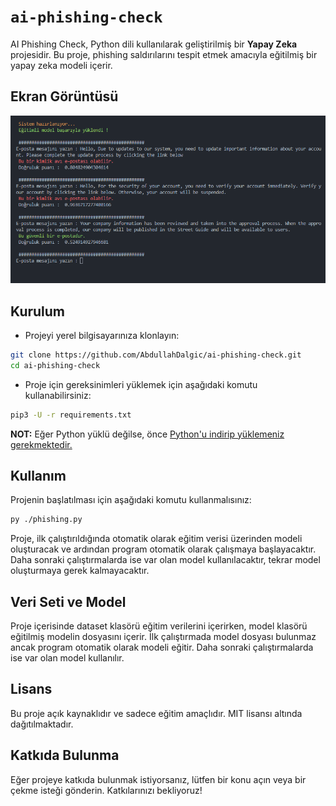 # `ai-phishing-check`

AI Phishing Check, Python dili kullanılarak geliştirilmiş bir **Yapay Zeka** projesidir. Bu proje, phishing saldırılarını tespit etmek amacıyla eğitilmiş bir yapay zeka modeli içerir.

## Ekran Görüntüsü

![Ekran Görüntüsü 1](screenshoots/phishing.png)

## Kurulum

- Projeyi yerel bilgisayarınıza klonlayın:

```bash
git clone https://github.com/AbdullahDalgic/ai-phishing-check.git
cd ai-phishing-check
```

- Proje için gereksinimleri yüklemek için aşağıdaki komutu kullanabilirsiniz:

```bash
pip3 -U -r requirements.txt
```

**NOT:** Eğer Python yüklü değilse, önce [Python'u indirip yüklemeniz gerekmektedir.](https://www.python.org/downloads/)

## Kullanım

Projenin başlatılması için aşağıdaki komutu kullanmalısınız:

```bash
py ./phishing.py
```

Proje, ilk çalıştırıldığında otomatik olarak eğitim verisi üzerinden modeli oluşturacak ve ardından program otomatik olarak çalışmaya başlayacaktır. Daha sonraki çalıştırmalarda ise var olan model kullanılacaktır, tekrar model oluşturmaya gerek kalmayacaktır.

## Veri Seti ve Model

Proje içerisinde dataset klasörü eğitim verilerini içerirken, model klasörü eğitilmiş modelin dosyasını içerir. İlk çalıştırmada model dosyası bulunmaz ancak program otomatik olarak modeli eğitir. Daha sonraki çalıştırmalarda ise var olan model kullanılır.

## Lisans

Bu proje açık kaynaklıdır ve sadece eğitim amaçlıdır. MIT lisansı altında dağıtılmaktadır.

## Katkıda Bulunma

Eğer projeye katkıda bulunmak istiyorsanız, lütfen bir konu açın veya bir çekme isteği gönderin. Katkılarınızı bekliyoruz!
